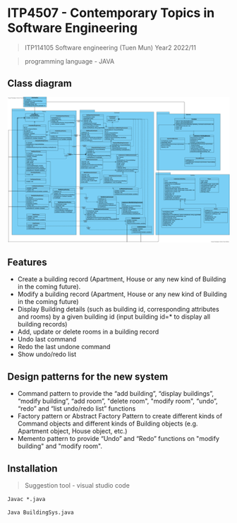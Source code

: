 # ITP4507 - Contemporary Topics in Software Engineering

> ITP114105 Software engineering (Tuen Mun) Year2 2022/11

> programming language - JAVA

## Class diagram
![Class diagram](https://raw.githubusercontent.com/TonnyWong1052/ITP4507/main/classdiagram.png)


## Features
- Create a building record (Apartment, House or any new kind of Building in the coming future).
- Modify a building record (Apartment, House or any new kind of Building in the coming future)
- Display Building details (such as building id, corresponding attributes and rooms) by a given
building id (input building id=* to display all building records)
- Add, update or delete rooms in a building record
- Undo last command
- Redo the last undone command
- Show undo/redo list

## Design patterns for the new system
- Command pattern to provide the “add building”, “display buildings”, “modify building”, “add
room”, "delete room", "modify room", “undo”, “redo” and “list undo/redo list” functions
- Factory pattern or Abstract Factory Pattern to create different kinds of Command objects
and different kinds of Building objects (e.g. Apartment object, House object, etc.)
- Memento pattern to provide “Undo” and “Redo” functions on "modify building" and "modify
room".


## Installation
> Suggestion tool - visual studio code


```
Javac *.java
```

```
Java BuildingSys.java
```
